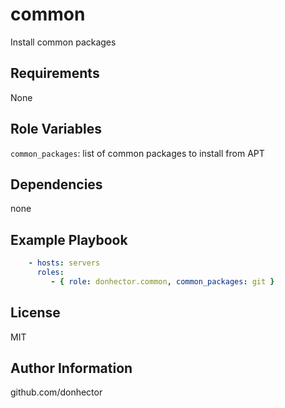 common
=========

Install common packages

Requirements
------------

None

Role Variables
--------------

`common_packages`: list of common packages to install from APT

Dependencies
------------

none

Example Playbook
----------------

```yaml
    - hosts: servers
      roles:
         - { role: donhector.common, common_packages: git }
```

License
-------

MIT

Author Information
------------------

github.com/donhector
